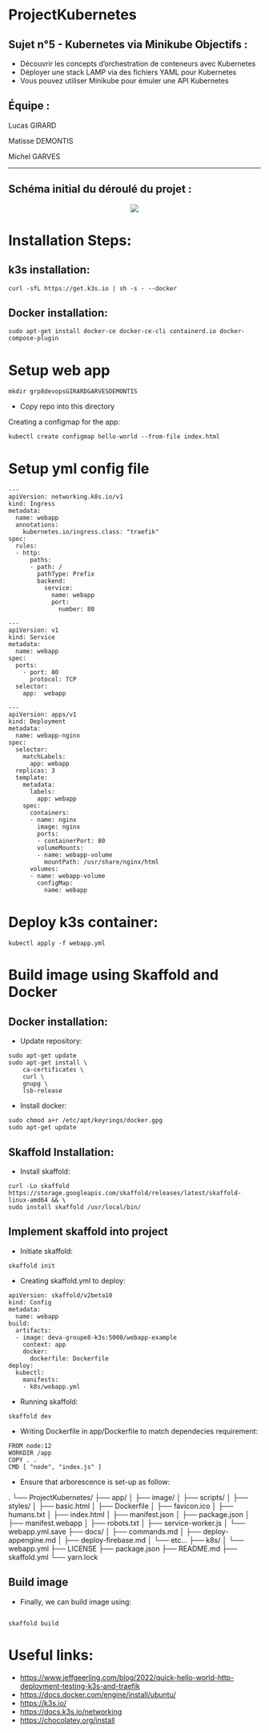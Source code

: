 # ProjectKubernetes
## Sujet n°5 - Kubernetes via Minikube Objectifs :
- Découvrir les concepts d’orchestration de conteneurs avec Kubernetes 
- Déployer une stack LAMP via des fichiers YAML pour Kubernetes 
- Vous pouvez utiliser Minikube pour émuler une API Kubernetes 

## Équipe : 

Lucas GIRARD

Matisse DEMONTIS

Michel GARVES

_________________



## Schéma initial du déroulé du projet :

<div class="pull-right"> 
<center>
<img src="https://i.ibb.co/PtmPh72/diagramme-Kubernetes.png"/>
</center>
</div>



# Installation Steps: 

## k3s installation: 

```
curl -sfL https://get.k3s.io | sh -s - --docker
```

## Docker installation:

```
sudo apt-get install docker-ce docker-ce-cli containerd.io docker-compose-plugin
```


# Setup web app 

```
mkdir grp8devopsGIRARDGARVESDEMONTIS
```

- Copy repo into this directory

Creating a configmap for the app:

```
kubectl create configmap hello-world --from-file index.html
```

# Setup yml config file 

```
---
apiVersion: networking.k8s.io/v1
kind: Ingress
metadata:
  name: webapp
  annotations:
    kubernetes.io/ingress.class: "traefik"
spec:
  rules:
  - http:
      paths:
      - path: /
        pathType: Prefix
        backend:
          service:
            name: webapp
            port:
              number: 80

---
apiVersion: v1
kind: Service
metadata:
  name: webapp
spec:
  ports:
    - port: 80
      protocol: TCP
  selector:
    app:  webapp

---
apiVersion: apps/v1
kind: Deployment
metadata:
  name: webapp-nginx
spec:
  selector:
    matchLabels:
      app: webapp
  replicas: 3
  template:
    metadata:
      labels:
        app: webapp
    spec:
      containers:
      - name: nginx
        image: nginx
        ports:
        - containerPort: 80
        volumeMounts:
        - name: webapp-volume
          mountPath: /usr/share/nginx/html
      volumes:
      - name: webapp-volume
        configMap:
          name: webapp
```


# Deploy k3s container:

```
kubectl apply -f webapp.yml
```


# Build image using Skaffold and Docker

## Docker installation: 

- Update repository: 

```
sudo apt-get update
sudo apt-get install \
    ca-certificates \
    curl \
    gnupg \
    lsb-release
 ```
 
 - Install docker: 
 
 ```
 sudo chmod a+r /etc/apt/keyrings/docker.gpg
 sudo apt-get update
 ```
 
 ## Skaffold Installation:
 
 - Install skaffold: 
 ```
 curl -Lo skaffold https://storage.googleapis.com/skaffold/releases/latest/skaffold-linux-amd64 && \
 sudo install skaffold /usr/local/bin/
```

## Implement skaffold into project

- Initiate skaffold: 
```
skaffold init
```
- Creating skaffold.yml to deploy:

```
apiVersion: skaffold/v2beta10
kind: Config
metadata:
  name: webapp
build:
  artifacts:
  - image: deva-groupe8-k3s:5000/webapp-example
    context: app
    docker:
      dockerfile: Dockerfile
deploy:
  kubectl:
    manifests:
    - k8s/webapp.yml
```

- Running skaffold: 

``` 
skaffold dev
```

- Writing Dockerfile in app/Dockerfile to match dependecies requirement: 

```
FROM node:12
WORKDIR /app
COPY . .
CMD [ "node", "index.js" ]
```

- Ensure that arborescence is set-up as follow: 

.
└── ProjectKubernetes/
    ├── app/
    │   ├── image/
    │   ├── scripts/
    │   ├── styles/
    │   ├── basic.html
    │   ├── Dockerfile
    │   ├── favicon.ico
    │   ├── humans.txt
    │   ├── index.html
    │   ├── manifest.json
    │   ├── package.json
    │   ├── manifest.webapp
    │   ├── robots.txt
    │   ├── service-worker.js
    │   └── webapp.yml.save
    ├── docs/
    │   ├── commands.md
    │   ├── deploy-appengine.md
    │   ├── deploy-firebase.md
    │   └── etc...
    ├── k8s/
    │   └── webapp.yml
    ├── LICENSE
    ├── package.json
    ├── README.md
    ├── skaffold.yml
    └── yarn.lock


## Build image

- Finally, we can build image using: 

```

skaffold build

```

  



# Useful links: 
- https://www.jeffgeerling.com/blog/2022/quick-hello-world-http-deployment-testing-k3s-and-traefik
- https://docs.docker.com/engine/install/ubuntu/
- https://k3s.io/
- https://docs.k3s.io/networking
- https://chocolatey.org/install


